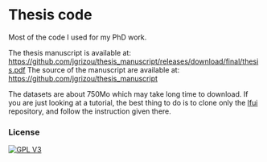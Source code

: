 # Thesis code

Most of the code I used for my PhD work.

The thesis manuscript is available at: https://github.com/jgrizou/thesis_manuscript/releases/download/final/thesis.pdf
The source of the manuscript are available at: https://github.com/jgrizou/thesis_manuscript

The datasets are about 750Mo which may take long time to download. If you are just looking at a tutorial, the best thing to do is to clone only the [lfui](https://github.com/jgrizou/lfui.git) repository, and follow the instruction given there.

### License

[![GPL V3](https://www.gnu.org/graphics/gplv3-88x31.png)](http://www.gnu.org/licenses/gpl.html)
